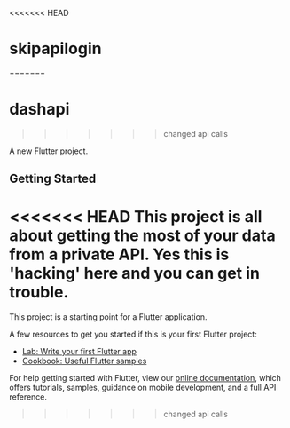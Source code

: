 <<<<<<< HEAD
# skipapilogin
=======
# dashapi
>>>>>>> changed api calls

A new Flutter project.

## Getting Started

<<<<<<< HEAD
This project is all about getting the most of your data from a private API. Yes this is 'hacking' here and you can get in trouble.
=======
This project is a starting point for a Flutter application.

A few resources to get you started if this is your first Flutter project:

- [Lab: Write your first Flutter app](https://flutter.dev/docs/get-started/codelab)
- [Cookbook: Useful Flutter samples](https://flutter.dev/docs/cookbook)

For help getting started with Flutter, view our
[online documentation](https://flutter.dev/docs), which offers tutorials,
samples, guidance on mobile development, and a full API reference.
>>>>>>> changed api calls
